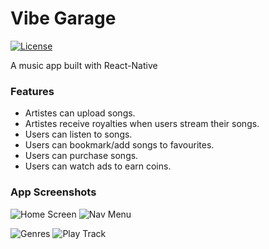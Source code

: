 # Vibe Garage
[![License](https://img.shields.io/badge/license-MIT-green)](https://opensource.org/licenses/MIT)

A music app built with React-Native

### Features
- Artistes can upload songs.
- Artistes receive royalties when users stream their songs.
- Users can listen to songs.
- Users can bookmark/add songs to favourites.
- Users can purchase songs.
- Users can watch ads to earn coins.

### App Screenshots

![Home Screen](https://i.imgur.com/UO2S9kj.png)
![Nav Menu](https://i.imgur.com/fku2L4F.png)

![Genres](https://i.imgur.com/velXqYh.png)
![Play Track](https://i.imgur.com/zLzxyui.png)
